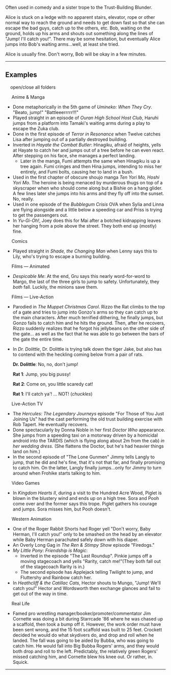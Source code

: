 Often used in comedy and a sister trope to the Trust-Building Blunder.

Alice is stuck on a ledge with no apparent stairs, elevator, rope or other normal way to reach the ground and needs to get down fast so that she can escape the bad guys, catch up to the others, etc. Bob, waiting on the ground, holds up his arms and shouts out something along the lines of "Jump! I'll catch you!". There may be some hesitation, but eventually Alice jumps into Bob's waiting arms...well, at least she tried.

Alice is usually fine. Don't worry, Bob will be okay in a few minutes.

___

## Examples

    open/close all folders 

     Anime & Manga 

-   Done metaphorically in the 5th game of _Umineko: When They Cry_. "Beato, jump!" "Battleeerrrrr!!!"
-   Played straight in an episode of _Ouran High School Host Club_, Haruhi jumps from a platform into Tamaki's waiting arms during a play to escape the Zuka club.
-   Done in the first episode of _Terror in Resonance_ when Twelve catches Lisa after jumping out of a partially destroyed building.
-   Inverted in _Hayate the Combat Butler_: Hinagiku, afraid of heights, yells at Hayate to catch her and jumps out of a tree before he can even react. After stepping on his face, she manages a perfect landing.
    -   Later in the manga, Fumi attempts the same when Hinagiku is up a tree again. Fumi cringes and then Hina jumps, intending to miss her entirely, and Fumi bolts, causing her to land in a bush.
-   Used in the first chapter of obscure shoujo manga _Ten Yori Mo, Hoshi Yori Mo_. The heroine is being menaced by murderous thugs on top of a skyscraper when who should come along but a Bishie on a hang glider. A few lines later she jumps into his arms and they fly off into the sunset. No, really.
-   Used in one episode of the _Bubblegum Crisis_ OVA when Sylia and Linna are flying alongside and a little below a speeding car and Priss is trying to get the passengers out.
-   In _Yu-Gi-Oh!_, Joey does this for Mai after a botched kidnapping leaves her hanging from a pole above the street. They both end up (mostly) fine.

     Comics  

-   Played straight in _Shade, the Changing Man_ when Lenny says this to Lily, who's trying to escape a burning building.

     Films — Animated  

-   _Despicable Me_: At the end, Gru says this nearly word-for-word to Margo, the last of the three girls to jump to safety. Unfortunately, they _both_ fall. Luckily, the minions save them.

     Films — Live-Action  

-   Parodied in _The Muppet Christmas Carol_. Rizzo the Rat climbs to the top of a gate and tries to jump into Gonzo's arms so they can catch up to the main characters. After much terrified dithering, he finally jumps, but Gonzo fails to catch him and he hits the ground. Then, after he recovers, Rizzo suddenly realizes that he forgot his jellybeans on the other side of the gate... as well as the fact that he was able to go between the bars of the gate the entire time.
-   In _Dr. Dolittle_, Dr. Dolittle is trying talk down the tiger Jake, but also has to contend with the heckling coming below from a pair of rats.
    
    **Dr. Dolittle**: No, no, don't jump!
    
    **Rat 1**: Jump, you big pussy!
    
    **Rat 2**: Come on, you little scaredy cat!
    
    **Rat 1**: I'll catch ya'! ... NOT! (_chuckles_)
    

     Live-Action TV  

-   The _Hercules: The Legendary Journeys_ episode "For Those of You Just Joining Us" had the cast performing the old trust building exercise with Rob Tapert. He eventually recovers.
-   Done spectacularly by Donna Noble in her first _Doctor Who_ appearance. She jumps from a speeding taxi on a motorway driven by a homicidal android into the TARDIS (which is flying along about 2m from the cab) _in her wedding dress._ (She flattens the Doctor, but he's had heavier things land on him.)
-   In the second episode of "The Lone Gunmen" Jimmy tells Langly to jump, that he did and he's fine, that it's not that far, and finally promising to catch him. On the latter, Langly finally jumps...only for Jimmy to turn around when Frohike starts talking to him.

     Video Games  

-   In _Kingdom Hearts II_, during a visit to the Hundred Acre Wood, Piglet is blown in the blustery wind and ends up on a high tree. Sora and Pooh come over and the former says this trope. Piglet gathers his courage and jumps. Sora misses him, but Pooh doesn't.

     Western Animation  

-   One of the Roger Rabbit Shorts had Roger yell "Don't worry, Baby Herman, I'll catch you!" only to be smashed on the head by an elevator while Baby Herman parachuted safely down with his diaper.
-   An Overly Long Gag in _The Ren & Stimpy Show_ episode "Firedogs."
-   _My Little Pony: Friendship is Magic_:
    -   Inverted in the episode "The Last Roundup". Pinkie jumps off a moving stagecoach and yells "Rarity, catch me!"(They both fall out of the stagecoach Rarity is in.)
    -   The second episode has Applejack telling Twilight to jump, and Fluttershy and Rainbow catch her.
-   In _Heathcliff & the Catillac Cats_, Hector shouts to Mungo, "Jump! We'll catch you!" Hector and Wordsworth then exchange glances and fail to get out of the way in time.

     Real Life  

-   Famed pro wrestling manager/booker/promoter/commentator Jim Cornette was doing a bit during Starrcade '86 where he was chased up a scaffold, then took a bump off it. However, the work order must have been sent wrong, and the 15 foot scaffold was built to 25 feet. Crockett decided he would do what skydivers do, and drop and roll when he landed. The fall was going to be aided by Bubba, who was going to catch him. He would fall into Big Bubba Rogers' arms, and they would both drop and roll to the left. Predictably, the relatively green Rogers' missed catching him, and Cornette blew his knee out. Or rather, in. Squick.

___